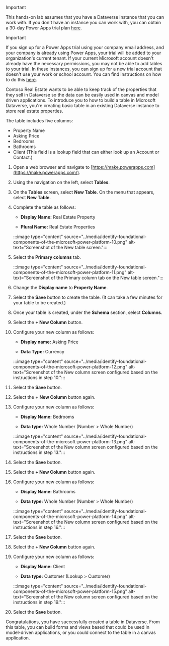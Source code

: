 

> [!IMPORTANT]
> This hands-on lab assumes that you have a Dataverse instance that you can work with. If you don't have an instance you can work with, you can obtain a 30-day Power Apps trial plan [here](/power-apps/maker/signup-for-powerapps).

> [!IMPORTANT]
> If you sign up for a Power Apps trial using your company email address, and your company is already using Power Apps, your trial will be added to your organization's current tenant.  If your current Microsoft account doesn't already have the necessary permissions, you may not be able to add tables to your trial. In these instances, you can sign up for a new trial account that doesn't use your work or school account. You can find instructions on how to do this [here](https://query.prod.cms.rt.microsoft.com/cms/api/am/binary/RW16PhH).


Contoso Real Estate wants to be able to keep track of the properties that they sell in Dataverse so the data can be easily used in canvas and model driven applications. To introduce you to how to build a table in Microsoft Dataverse, you're creating basic table in an existing Dataverse instance to store real estate properties. 

The table includes five columns:

- Property Name
- Asking Price
- Bedrooms
- Bathrooms
- Client (This field is a lookup field that can either look up an Account or Contact.)

1. Open a web browser and navigate to [https://make.powerapps.com](https://make.powerapps.com/).

2. Using the navigation on the left, select **Tables**.

3. On the **Tables** screen, select **New Table**. On the menu that appears, select **New Table**.

4. Complete the table as follows:

	- **Display Name:** Real Estate Property

	- **Plural Name:** Real Estate Properties

	:::image type="content" source="../media/identify-foundational-components-of-the-microsoft-power-platform-10.png" alt-text="Screenshot of the New table screen.":::


5. Select the **Primary columns** tab. 

 
	:::image type="content" source="../media/identify-foundational-components-of-the-microsoft-power-platform-11.png" alt-text="Screenshot of the Primary column tab on the New table screen.":::
 

6. Change the **Display name** to **Property Name**.

7. Select the **Save** button to create the table. (It can take a few minutes for your table to be created.) 

8. Once your table is created, under the **Schema** section, select **Columns**. 

9. Select the **+ New Column** button.

10. Configure your new column as follows:

	- **Display name:** Asking Price

	- **Data Type:** Currency

 
	:::image type="content" source="../media/identify-foundational-components-of-the-microsoft-power-platform-12.png" alt-text="Screenshot of the New column screen configured based on the instructions in step 10.":::
 
 

11. Select the **Save** button.

12. Select the + **New Column** button again. 

13. Configure your new column as follows:

	- **Display Name:** Bedrooms

	- **Data type:** Whole Number (Number > Whole Number)

 
	:::image type="content" source="../media/identify-foundational-components-of-the-microsoft-power-platform-13.png" alt-text="Screenshot of the New column screen configured based on the instructions in step 13.":::

 

14. Select the **Save** button.

15. Select the **+ New Column** button again. 

16. Configure your new column as follows:

	- **Display Name:** Bathrooms

	- **Data type:** Whole Number (Number > Whole Number)

	:::image type="content" source="../media/identify-foundational-components-of-the-microsoft-power-platform-14.png" alt-text="Screenshot of the New column screen configured based on the instructions in step 16.":::

17. Select the **Save** button.

18. Select the **+ New Column** button again. 

19. Configure your new column as follows:

	- **Display Name:** Client

	- **Data type:** Customer (Lookup > Customer)

	:::image type="content" source="../media/identify-foundational-components-of-the-microsoft-power-platform-15.png" alt-text="Screenshot of the New column screen configured based on the instructions in step 19.":::

20. Select the **Save** button.

Congratulations, you have successfully created a table in Dataverse. From this table, you can build forms and views based that could be used in model-driven applications, or you could connect to the table in a canvas application. 